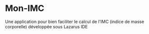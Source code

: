 # Mon-IMC
Une application pour bien faciliter le calcul de l'IMC (indice de masse corporelle) développée sous Lazarus IDE
